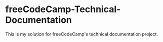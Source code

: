 # freeCodeCamp-Technical-Documentation
This is my solution for freeCodeCamp's technical documentation project.

